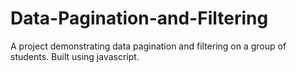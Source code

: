 # Data-Pagination-and-Filtering
A project demonstrating data pagination and filtering on a group of students. Built using javascript.
 
